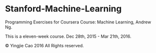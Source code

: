 # Stanford-Machine-Learning

Programming Exercises for Coursera Course: Machine Learning, Andrew Ng.

This is a eleven-week course. Dec 28th, 2015 - Mar 21th, 2016.

© Yingjie Cao 2016 All Rights reserved.

